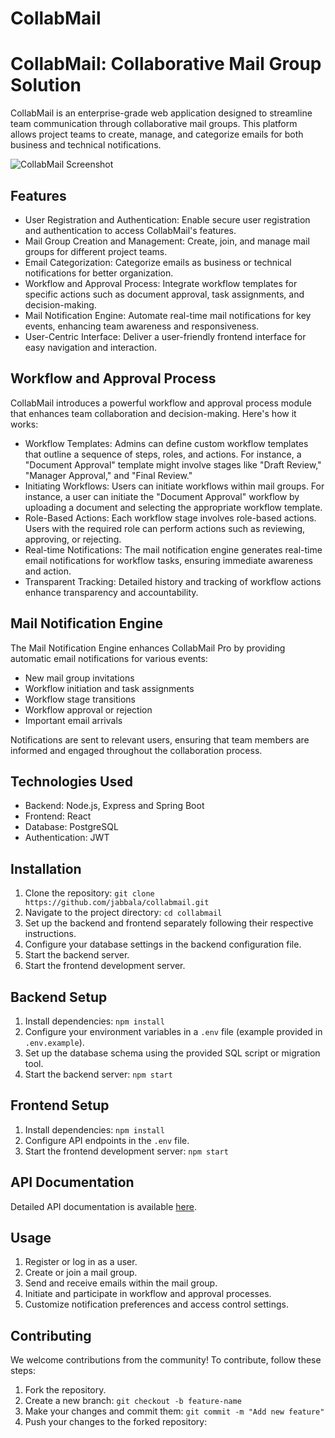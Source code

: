 # CollabMail

# CollabMail: Collaborative Mail Group Solution

CollabMail is an enterprise-grade web application designed to streamline team communication through collaborative mail groups. This platform allows project teams to create, manage, and categorize emails for both business and technical notifications.

![CollabMail Screenshot](/path/to/screenshot.png)

## Features

- User Registration and Authentication: Enable secure user registration and authentication to access CollabMail's features.
- Mail Group Creation and Management: Create, join, and manage mail groups for different project teams.
- Email Categorization: Categorize emails as business or technical notifications for better organization.
- Workflow and Approval Process: Integrate workflow templates for specific actions such as document approval, task assignments, and decision-making.
- Mail Notification Engine: Automate real-time mail notifications for key events, enhancing team awareness and responsiveness.
- User-Centric Interface: Deliver a user-friendly frontend interface for easy navigation and interaction.

## Workflow and Approval Process
CollabMail introduces a powerful workflow and approval process module that enhances team collaboration and decision-making. Here's how it works:
- Workflow Templates: Admins can define custom workflow templates that outline a sequence of steps, roles, and actions. For instance, a "Document Approval" template might involve stages like "Draft Review," "Manager Approval," and "Final Review."
- Initiating Workflows: Users can initiate workflows within mail groups. For instance, a user can initiate the "Document Approval" workflow by uploading a document and selecting the appropriate workflow template.
- Role-Based Actions: Each workflow stage involves role-based actions. Users with the required role can perform actions such as reviewing, approving, or rejecting.
- Real-time Notifications: The mail notification engine generates real-time email notifications for workflow tasks, ensuring immediate awareness and action.
- Transparent Tracking: Detailed history and tracking of workflow actions enhance transparency and accountability.

## Mail Notification Engine
The Mail Notification Engine enhances CollabMail Pro by providing automatic email notifications for various events:

- New mail group invitations
- Workflow initiation and task assignments
- Workflow stage transitions
- Workflow approval or rejection
- Important email arrivals

Notifications are sent to relevant users, ensuring that team members are informed and engaged throughout the collaboration process.

## Technologies Used

- Backend: Node.js, Express and Spring Boot
- Frontend: React
- Database: PostgreSQL
- Authentication: JWT

## Installation

1. Clone the repository: `git clone https://github.com/jabbala/collabmail.git`
2. Navigate to the project directory: `cd collabmail`
3. Set up the backend and frontend separately following their respective instructions.
4. Configure your database settings in the backend configuration file.
5. Start the backend server.
6. Start the frontend development server.

## Backend Setup

1. Install dependencies: `npm install`
2. Configure your environment variables in a `.env` file (example provided in `.env.example`).
3. Set up the database schema using the provided SQL script or migration tool.
4. Start the backend server: `npm start`

## Frontend Setup

1. Install dependencies: `npm install`
2. Configure API endpoints in the `.env` file.
3. Start the frontend development server: `npm start`

## API Documentation

Detailed API documentation is available [here](/path/to/api-documentation.md).

## Usage

1. Register or log in as a user.
2. Create or join a mail group.
3. Send and receive emails within the mail group.
4. Initiate and participate in workflow and approval processes.
5. Customize notification preferences and access control settings.

## Contributing

We welcome contributions from the community! To contribute, follow these steps:

1. Fork the repository.
2. Create a new branch: `git checkout -b feature-name`
3. Make your changes and commit them: `git commit -m "Add new feature"`
4. Push your changes to the forked repository:
